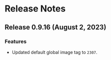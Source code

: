 # Release Notes
## Release 0.9.16 (August 2, 2023)
### Features ###
  - Updated default global image tag to `2307`.
